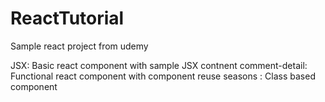 # ReactTutorial

Sample react project from udemy

JSX: Basic react component with sample JSX contnent
comment-detail: Functional react component with component reuse
seasons : Class based component
